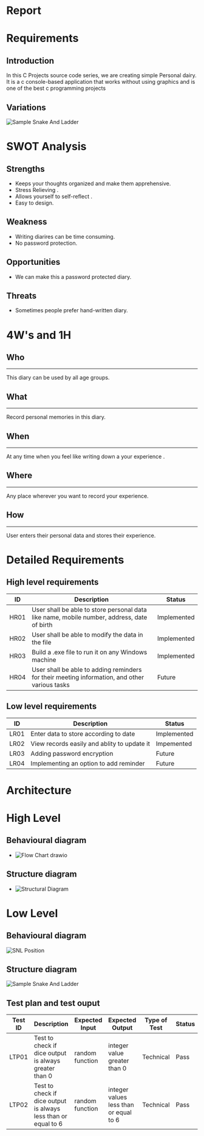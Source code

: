 # Report
# **Requirements**

## Introduction

In this C Projects source code series, we are creating simple Personal dairy. It is a c console-based application that works without using graphics and is one of the best c programming projects

## Variations

![Sample Snake And Ladder](https://user-images.githubusercontent.com/98866279/153548351-de917484-5586-4d10-abac-2cedf1c39ff0.jpg)

    
  # SWOT Analysis
  
  ## Strengths
  
  * Keeps your thoughts organized and make them apprehensive.
  * Stress Relieving .
  * Allows yourself to self-reflect .
  * Easy to design.
  
  ## Weakness
  * Writing diarires can be time consuming.
  * No password protection.
 
 ## Opportunities
 
* We can make this a password protected diary.
 
 ## Threats 
 
* Sometimes people prefer hand-written diary.
 
 # 4W's and 1H
  ## Who
  ---
  This diary can be used by all age groups.
  ## What
  ---
  Record personal memories in this diary.
  ## When
  ---
  At any time when you feel like writing down a your experience .
  ## Where
  ---
  Any place wherever you want to record your experience.
  ## How
  ---
  User enters their personal data and stores their experience.

  # Detailed Requirements
  ## High level requirements
  |  ID|Description|Status|
  |---|---|---|
  | HR01 | User shall be able to store personal data like name, mobile number, address, date of birth | Implemented |
  | HR02 | User shall be able to modify the data in the file | Implemented |
  | HR03 | Build a .exe file to run it on any Windows machine | Implemented |
  | HR04 | User shall be able to adding reminders for their meeting information, and other various tasks | Future | 
  
  ## Low level requirements
  |  ID|Description|Status|
  |---|---|---|
  | LR01 | Enter data to store according to date | Implemented |
  | LR02 | View records easily and ablity to update it | Impemented|
  | LR03 | Adding password encryption | Future|
  | LR04 | Implementing an option to add reminder | Future|
  
  # Architecture
# High Level 
## Behavioural diagram 
* ![Flow Chart drawio](https://user-images.githubusercontent.com/98866279/153229407-481a5246-1749-4f74-84cf-ad9ba73c3f21.png)

## Structure diagram
* ![Structural Diagram](https://user-images.githubusercontent.com/98866279/153231387-ea6ef964-1725-4a6f-a6c3-b1c3b6c29d96.png)

# Low Level

## Behavioural diagram

![SNL Position](https://user-images.githubusercontent.com/98866279/153552042-777d8abe-62b3-4aaf-9f95-ed16749a350c.jpg)

## Structure diagram

![Sample Snake And Ladder](https://user-images.githubusercontent.com/98866279/153552088-1cd9f7d2-14f3-4e11-9744-4f13c29dafdf.jpg)
  
  ## Test plan and test ouput


| Test ID | Description | Expected Input | Expected Output | Type of Test | Status |
|---|---|---|---|---|---|
| LTP01 | Test to check if dice output is always greater than 0 | random function | integer value greater than 0 | Technical | Pass|
|LTP02 | Test to check if dice output is always less than or equal to 6 | random function | integer values less than or equal to 6 | Technical  | Pass |
  